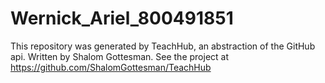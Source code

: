 # Wernick_Ariel_800491851
This repository was generated by TeachHub, an abstraction of the GitHub api. Written by Shalom Gottesman. See the project at https://github.com/ShalomGottesman/TeachHub

